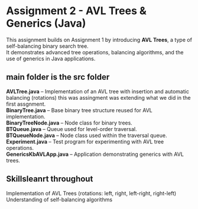 # Assignment 2 - AVL Trees & Generics (Java)

This assignment builds on Assignment 1 by introducing **AVL Trees**, a type of self-balancing binary search tree.  
It demonstrates advanced tree operations, balancing algorithms, and the use of generics in Java applications. 

## main folder is the src folder
**AVLTree.java** – Implementation of an AVL tree with insertion and automatic balancing (rotations) this was assingment was extending what we did in the first assgnment.    
**BinaryTree.java** – Base binary tree structure reused for AVL implementation.  
**BinaryTreeNode.java** – Node class for binary trees.  
**BTQueue.java** – Queue used for level-order traversal.  
**BTQueueNode.java** – Node class used within the traversal queue.  
**Experiment.java** – Test program for experimenting with AVL tree operations.  
**GenericsKbAVLApp.java** – Application demonstrating generics with AVL trees.  

## Skillsleanrt throughout
Implementation of AVL Trees (rotations: left, right, left-right, right-left)  
Understanding of self-balancing algorithms  
